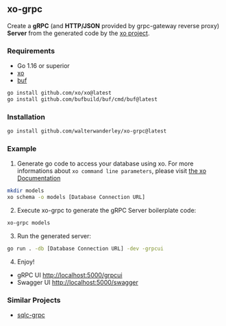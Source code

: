 ## xo-grpc

Create a **gRPC** (and **HTTP/JSON** provided by grpc-gateway reverse proxy) **Server** from the generated code by the [xo project](https://github.com/xo/xo).

### Requirements

- Go 1.16 or superior
- [xo](https://github.com/xo/xo)
- [buf](https://buf.build/)

```sh
go install github.com/xo/xo@latest
go install github.com/bufbuild/buf/cmd/buf@latest
```

### Installation

```sh
go install github.com/walterwanderley/xo-grpc@latest
```

### Example

1. Generate go code to access your database using xo. For more informations about `xo command line parameters`, please visit [the xo Documentation](https://github.com/xo/xo)

```sh
mkdir models
xo schema -o models [Database Connection URL] 
```

2. Execute xo-grpc to generate the gRPC Server boilerplate code:

```sh
xo-grpc models
```

3. Run the generated server:

```sh
go run . -db [Database Connection URL] -dev -grpcui
```

4. Enjoy!

- gRPC UI [http://localhost:5000/grpcui](http://localhost:5000/grpcui)
- Swagger UI [http://localhost:5000/swagger](http://localhost:5000/swagger)

### Similar Projects

- [sqlc-grpc](https://github.com/walterwanderley/sqlc-grpc)
